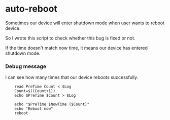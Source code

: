 # auto-reboot

Sometimes our device will enter shutdown mode when user wants to reboot device.

So I wrote this script to check whether this bug is fixed or not.

If the time doesn't match now time, it means our device has entered shutdown mode.


### Debug message
I can see how many times that our device reboots successfully.
```
    read PreTime Count < $Log
    Count=$((Count+1))
    echo $PreTime $Count > $Log

    echo "$PreTime $NowTime ($Count)"
    echo "Reboot now"
    reboot
```
